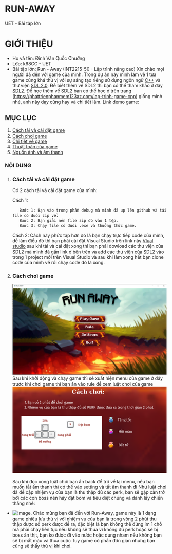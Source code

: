 # RUN-AWAY
UET - Bài tập lớn 
# GIỚI THIỆU
- Họ và tên: Đinh Văn Quốc Chưởng
- Lớp: k68CC - UET
- Bài tập lớn: Run - Away (INT2215-50 - Lập trình nâng cao)
Xin chào mọi người đã đến với game của mình. Trong dự án này mình làm về 1 tựa game cũng khá thú vị với sự sáng tạo riêng sử dụng ngôn ngữ [C++](https://en.wikipedia.org/wiki/C++) và thư viện [SDL 2.0](https://www.libsdl.org/download-2.0.php).
  Để biết thêm về SDL2 thì bạn có thể tham khảo ở đây [SDL2](https://lazyfoo.net/tutorials/SDL/).
  Để học thêm về SDL2 bạn có thể học ở trên trang (https://phattrienphanmem123az.com/lap-trinh-game-cpp) giống mình nhé, anh này dạy cũng hay và chi tiết lắm.
  Link demo game:

## MỤC LỤC
1. [Cách tải và cài đặt game](#cách-tải-và-chơi-game)
2. [Cách chơi game](#cách-chơi-game)
3. [Chi tiết về game](#chi-tiết-về-game)
4. [Thuật toán của game](#thuật-toán-về-game) 
5. [Nguồn ảnh và âm thanh](#nguồn-ảnh-và-âm-thanh)

### NỘI DUNG
1. ### Cách tải và cài đặt game
   Có 2 cách tải và cài đặt game của mình:
   
   Cách 1:
   
          Bước 1: Bạn vào trong phần debug mà mình đã up lên github và tải file có đuôi zip về.
          Bước 2: Bạn giải nén file zip đó vào 1 tệp.
          Bước 3: Chạy file có đuôi .exe và thưởng thức game.

   Cách 2: Cách này phức tạp hơn đó là bạn chạy trực tiếp code của mình, dể làm điều đó thì bạn phải cài đặt Visual Studio trên link này [Víual studio](https://visualstudio.microsoft.com/fr/) sau khi tải và cái đặt xong thì bạn phải dowload các thư viện của SDL2 mà mình đã gắn link ở bên trên và add các thư viện của SDL2 vào trong 1 project mới trên Visual Studio và sau khi làm xong hết bạn clone code của mình về rồi chạy code đó là xong.

2. ### Cách chơi game
   ![](resources/review.PNG)
   Sau khi khởi động và chạy game thì sẽ xuất hiện menu của game ở đây trước khi chơi game thì bạn ấn vào rule để xem luật chơi của game
   ![](resources/Luat_choi.png)

   Sau khi đọc xong luật chơi bạn ấn back để trở về lại menu, nếu bạn muốn tắt ấm thanh thì có thể vào setting và tắt âm thanh đi
   Như luật chơi đã đề cập nhiệm vụ của bạn là thu thập đủ các perk, bạn sẽ gặp cản trở bởi các con boss nên hãy đặt bom và tiêu diệt chúng và dành lấy chiến thắng nhé:
   
   
- ![image](review.png).
Chào mừng bạn đã đến với Run-Away, game này là 1 dạng game phiêu lưu thú vị với nhiệm vụ của bạn là trong vòng 2 phút
thu thập được số perk được đề ra, đặc biệt là bạn không thể đứng im 1 chỗ mà phải chạy liên tục nếu không sẽ thua vì 
không đủ perk hoặc sẽ bị boss ăn thịt, bạn ko được đi vào nước hoặc dung nham nếu không bạn sẽ bị mất máu và thua cuộc
Tuy game có phần đơn giản nhưng bạn cũng sẽ thấy thú vị khi chơi.

